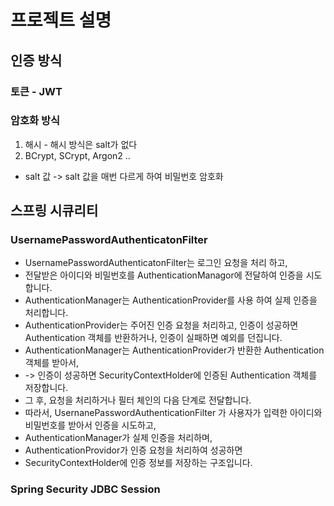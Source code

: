 # 프로젝트 설명

## 인증 방식

### 토큰 - JWT

### 암호화 방식

1. 해시 - 해시 방식은 salt가 없다
2. BCrypt, SCrypt, Argon2 ..

- salt 값 -> salt 값을 매번 다르게 하여 비밀번호 암호화

## 스프링 시큐리티

### UsernamePasswordAuthenticatonFilter

- UsernamePasswordAuthenticatonFilter는 로그인 요청을 처리 하고, 
- 전달받은 아이디와 비밀번호를 AuthenticationManagor에 전달하여 인증을 시도합니다.
- AuthenticationManager는 AuthenticationProvider를 사용 하여 실제 인증을 처리합니다.
- AuthenticationProvider는 주어진 인증 요청을 처리하고, 인증이 성공하면 Authentication 객체를 반환하거나, 인증이 실패하면 예외를 던집니다.
- AuthenticationManager는 AuthenticationProvider가 반환한 Authentication 객체를 받아서, 
- -> 인증이 성공하면 SecurityContextHolder에 인증된 Authentication 객체를 저장합니다.
- 그 후, 요청을 처리하거나 필터 체인의 다음 단계로 전달합니다.
- 따라서, UsernanePasswordAuthenticationFilter 가 사용자가 입력한 아이디와 비밀번호를 받아서 인증을 시도하고,
- AuthenticationManager가 실제 인증을 처리하며,
- AuthenticationProvidor가 인증 요청을 처리하여 성공하면
- SecurityContextHolder에 인증 정보를 저장하는 구조입니다.

### Spring Security JDBC Session
